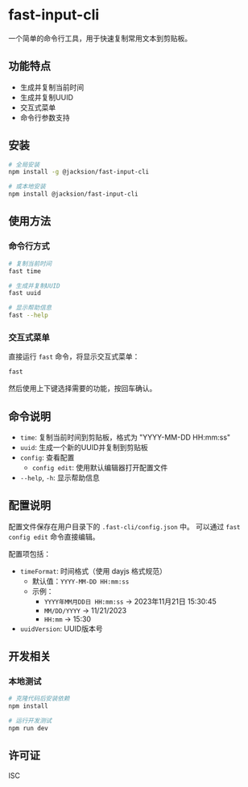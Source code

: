 # fast-input-cli

一个简单的命令行工具，用于快速复制常用文本到剪贴板。

## 功能特点

- 生成并复制当前时间
- 生成并复制UUID
- 交互式菜单
- 命令行参数支持

## 安装

```bash
# 全局安装
npm install -g @jacksion/fast-input-cli

# 或本地安装
npm install @jacksion/fast-input-cli
```

## 使用方法

### 命令行方式

```bash
# 复制当前时间
fast time

# 生成并复制UUID
fast uuid

# 显示帮助信息
fast --help
```

### 交互式菜单

直接运行 `fast` 命令，将显示交互式菜单：

```bash
fast
```

然后使用上下键选择需要的功能，按回车确认。

## 命令说明

- `time`: 复制当前时间到剪贴板，格式为 "YYYY-MM-DD HH:mm:ss"
- `uuid`: 生成一个新的UUID并复制到剪贴板
- `config`: 查看配置
  - `config edit`: 使用默认编辑器打开配置文件
- `--help`, `-h`: 显示帮助信息

## 配置说明

配置文件保存在用户目录下的 `.fast-cli/config.json` 中。
可以通过 `fast config edit` 命令直接编辑。

配置项包括：

- `timeFormat`: 时间格式（使用 dayjs 格式规范）
  - 默认值：`YYYY-MM-DD HH:mm:ss`
  - 示例：
    - `YYYY年MM月DD日 HH:mm:ss` -> 2023年11月21日 15:30:45
    - `MM/DD/YYYY` -> 11/21/2023
    - `HH:mm` -> 15:30
- `uuidVersion`: UUID版本号

## 开发相关

### 本地测试

```bash
# 克隆代码后安装依赖
npm install

# 运行开发测试
npm run dev
```

## 许可证

ISC
